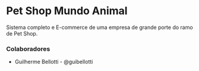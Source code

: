 <h1>Pet Shop Mundo Animal</h1>

<p>Sistema completo e E-commerce de uma empresa de grande porte do ramo de Pet Shop.</p>

<h3>Colaboradores</h3>
<ul>
  <li>Guilherme Bellotti - @guibellotti</li>
</ul>